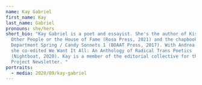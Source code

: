```yaml
---
name: Kay Gabriel
first_name: Kay
last_name: Gabriel
pronouns: she/hers
short_bio: "Kay Gabriel is a poet and essayist. She's the author of Kissing
  Other People or the House of Fame (Rosa Press, 2021) and the chapbook Elegy
  Department Spring / Candy Sonnets 1 (BOAAT Press, 2017). With Andrea Abi-Karam
  she co-edited We Want It All: An Anthology of Radical Trans Poetics
  (Nightboat, 2020). Kay is a member of the editorial collective for the Poetry
  Project Newsletter. "
portraits:
  - media: 2020/09/kay-gabriel
---
```

